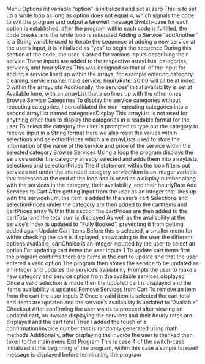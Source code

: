 Menu Options
int variable “option” is initialized and set at zero
This is to set up a while loop as long as option does not equal 4, which signals the code to exit the program and output a farewell message
Switch-case for each option is established, after the program within each code is fulfilled, the code breaks and the while loop is reiterated
Adding a Service
“addAnother” is a String variable used to iterate the sequence of adding a new service at the user’s input, it is initialized as “yes” to begin the sequence
During this section of the code, the user is asked for various inputs describing their service
These inputs are added to the respective arrayLists, categories, services, and hourlyRates
This was designed so that all of the input for adding a service lined up within the arrays, for example entering category: cleaning, service name: maid service, hourlyRate: 20.00 will all be at index 0 within the arrayLists
Additionally, the services’ initial availability is set at Available here, with an arrayList that also lines up with the other ones
Browse Service Categories
To display the service categories without repeating categories, I consolidated the non-repeating categories into a second arrayList named categoriesDisplay
This arrayList is not used for anything other than to display the categories in a readable format for the user
To select the category the user is prompted to type out the category to receive input in a String format
Here we also reset the values within selections and selectionPrices which are arrayLists used to store the information of the name of the service and price of the service within the selected category
Browse Services
Using a loop the program displays the services under the category already selected and adds them into arrayLists, selections and selectionPrices
The if statement within the loop filters out services not under the intended category
serviceNum is an integer variable that increases at the end of the loop and is used as a display number along with the services in the category, their availability, and their hourlyRate
Add Services to Cart
After getting input from the user as an integer that lines up with the serviceNum, the item is added to the user’s cart
Selections and selectionPrices under the category are then added to the cartItems and cartPrices array
Within this section the cartPrices are then added to the cartTotal and the total sum is displayed
As well as the availability at the service’s index is updated to “Fully Booked”, preventing it from getting added again
Update Cart Items
Before this is selected, a smaller menu for within checking the cart is displayed, showcasing to the user the different options available, cartChoice is an integer inputted by the user to select an option
For updating cart items the user inputs 1
To update cart items first the program confirms there are items in the cart to update and that the user entered a valid option
The program then stores the service to be updated as an integer and updates the service’s availability
Prompts the user to make a new category and service option from the available services displayed
Once a valid selection is made then the updated cart is displayed and the item’s availability is updated
Remove Services from Cart
To remove an item from the cart the user inputs 2
Once a valid item is selected the cart total and items are updated and the service’s availability is updated to “Available”
Checkout
After confirming the user wants to proceed after viewing an updated cart, an invoice displaying the services and their hourly rates are displayed and the cart total
Then I added the touch of a confirmation/invoice number that is randomly generated using math methods
Additionally, after displaying the invoice the user is thanked then taken to the main menu
Exit Program
This is case 4 of the switch-case initialized at the beginning of the program, within this case a simple farewell message is displayed before terminating the program

